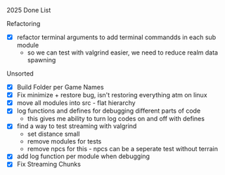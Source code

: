 2025 Done List

Refactoring
- [x] refactor terminal arguments to add terminal commandds in each sub module
    - so we can test with valgrind easier, we need to reduce realm data spawning

Unsorted
- [x] Build Folder per Game Names
- [x] Fix minimize + restore bug, isn't restoring everything atm on linux
- [x] move all modules into src - flat hierarchy
- [x] log functions and defines for debugging different parts of code
    - this gives me ability to turn log codes on and off with defines
- [x] find a way to test streaming with valgrind
    - set distance small
    - remove modules for tests
    - remove npcs for this - npcs can be a seperate test without terrain
- [x] add log function per module when debugging
- [x] Fix Streaming Chunks